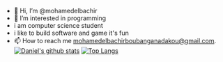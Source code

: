 - 👋 Hi, I’m @mohamedelbachir
- 👀 I’m interested in programming
- i am computer science student
- i like to build software and game it's fun
- 📫 How to reach me mohamedelbachirboubanganadakou@gmail.com.
[![Daniel's github stats](https://github-readme-stats.vercel.app/api?username=mohamedelbachir&show_icons=true&theme=github_dark)](https://github.com/mohamedelbachir/github-readme-stats)
[![Top Langs](https://github-readme-stats.vercel.app/api/top-langs/?username=mohamedelbachir&layout=compact&theme=github_dark)](https://github.com/mohamedelbachir/github-readme-stats)
<!---
mohamedelbachir/mohamedelbachir is a ✨ special ✨ repository because its `README.md` (this file) appears on your GitHub profile.
You can click the Preview link to take a look at your changes.
--->
